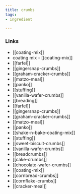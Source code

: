 ```yaml
---
title: crumbs
tags:
- ingredient

---
```



### Links

* [[coating-mix]]
* coating mix - [[coating-mix]]
* [[farfel]]
* [[gingersnap-crumbs]]
* [[graham-cracker-crumbs]]
* [[matzo-meal]]
* [[panko]]
* [[stuffing]]
* [[vanilla-wafer-crumbs]]
* [[breading]]
* [[farfel]]
* [[gingersnap-crumbs]]
* [[graham-cracker-crumbs]]
* [[matzo-meal]]
* [[panko]]
* [[shake-n-bake-coating-mix]]
* [[stuffing]]
* [[sweet-biscuit-crumbs]]
* [[vanilla-wafer-crumbs]]
* [[breadcrumbs]]
* [[cake-crumbs]]
* [[chocolate-wafer-crumbs]]
* [[coating-mix]]
* [[cornbread-crumbs]]
* [[cornflake-crumbs]]
* [[cracker-meal]]
